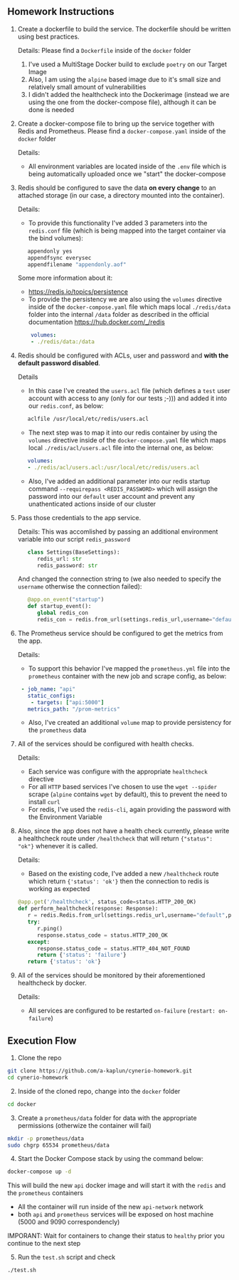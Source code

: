 ## Homework Instructions

1. Create a dockerfile to build the service. The dockerfile should be written
   using best practices.

   Details:
   Please find a `Dockerfile` inside of the `docker` folder
   1. I've used a MultiStage Docker build to exclude `poetry` on our Target Image
   2. Also, I am using the `alpine` based image due to it's small size and relatively small amount of vulnerabilities
   3. I didn't added the healthcheck into the Dockerimage (instead we are using the one from the docker-compose file), although it can be done is needed

2. Create a docker-compose file to bring up the service together with Redis and Prometheus.
   Please find a `docker-compose.yaml` inside of the `docker` folder

   Details:
   - All environment variables are located inside of the `.env` file which is being automatically uploaded once we "start" the docker-compose

3. Redis should be configured to save the data **on every change** to an attached storage (in our case, a directory mounted into the container).

   Details:
   - To provide this functionality I've added 3 parameters into the `redis.conf` file (which is being mapped into the target container via the bind volumes):
   ```bash
      appendonly yes
      appendfsync everysec
      appendfilename "appendonly.aof"
   ```
      Some more information about it:
      - https://redis.io/topics/persistence
   - To provide the persistency we are also using the `volumes` directive inside of the `docker-compose.yaml` file which maps local `./redis/data` folder into the internal `/data` folder as described in the official documentation https://hub.docker.com/_/redis
   ```yaml
       volumes:
       - ./redis/data:/data
   ```

4. Redis should be configured with ACLs, user and password and
   **with the default password disabled**.

   Details
   - In this case I've created the `users.acl` file (which defines a `test` user account with access to any (only for our tests ;-))) and added it into our `redis.conf`, as below:
   ```bash
      aclfile /usr/local/etc/redis/users.acl
   ```
   - The next step was to map it into our redis container by using the `volumes` directive inside of the `docker-compose.yaml` file which maps local `./redis/acl/users.acl` file into the internal one, as below:
   ```yaml
      volumes:
      - ./redis/acl/users.acl:/usr/local/etc/redis/users.acl
   ```
   - Also, I've added an additional parameter into our redis startup command `--requirepass <REDIS_PASSWORD>` which will assign the password into our `default` user account and prevent any unathenticated actions inside of our cluster

5. Pass those credentials to the app service.

   Details:
   This was accomlished by passing an additional environment variable into our script `redis_password`
   ```python
      class Settings(BaseSettings):
         redis_url: str
         redis_password: str
   ```
   And changed the connection string to (we also needed to specify the `username` otherwise the connection failed):
   ```python
      @app.on_event("startup")
      def startup_event():
         global redis_con
         redis_con = redis.from_url(settings.redis_url,username="default",password=settings.redis_password)
   ```

6. The Prometheus service should be configured to get the metrics from the app.

   Details:
   - To support this behavior I've mapped the `prometheus.yml` file into the `prometheus` container with the new job and scrape config, as below:
   ```yaml
    - job_name: "api"
      static_configs:
       - targets: ["api:5000"]
      metrics_path: "/prom-metrics"
   ```
   - Also, I've created an additional `volume` map to provide persistency for the `prometheus` data

7. All of the services should be configured with health checks.

   Details:
   - Each service was configure with the appropriate `healthcheck` directive
   - For all `HTTP` based services I've chosen to use the `wget --spider` scrape (`alpine` contains `wget` by default), this to prevent the need to install `curl`
   - For redis, I've used the `redis-cli`, again providing the password with the Environment Variable

8. Also, since the app does not have a health check currently, please write a healthcheck route under `/healthcheck` that will return `{"status": "ok"}`
   whenever it is called.

   Details:
   - Based on the existing code, I've added a new `/healthcheck` route which return `{'status': 'ok'}` then the connection to redis is working as expected
   ```python
   @app.get('/healthcheck', status_code=status.HTTP_200_OK)
   def perform_healthcheck(response: Response):
      r = redis.Redis.from_url(settings.redis_url,username="default",password=settings.redis_password, socket_connect_timeout=3)
      try:
         r.ping()
         response.status_code = status.HTTP_200_OK
      except:
         response.status_code = status.HTTP_404_NOT_FOUND
         return {'status': 'failure'}
      return {'status': 'ok'}
   ```

9. All of the services should be monitored by their aforementioned healthcheck
   by docker.

   Details:
   - All services are configured to be restarted `on-failure` (`restart: on-failure`)

## Execution Flow
1. Clone the repo
```bash
git clone https://github.com/a-kaplun/cynerio-homework.git
cd cynerio-homework
```
2. Inside of the cloned repo, change into the `docker` folder
```bash
cd docker
```

3. Create a `prometheus/data` folder for data with the appropriate permissions (otherwize the container will fail)
```bash
mkdir -p prometheus/data
sudo chgrp 65534 prometheus/data
```

4. Start the Docker Compose stack by using the command below:
```bash
docker-compose up -d
```

This will build the new `api` docker image and will start it with the `redis` and the `prometheus` containers
* All the container will run inside of the new `api-network` network
* both `api` and `prometheus` services will be exposed on host machine (5000 and 9090 correspondencly)

IMPORANT: Wait for containers to change their status to `healthy` prior you continue to the next step

5. Run the `test.sh` script and check
```bash
./test.sh
```
